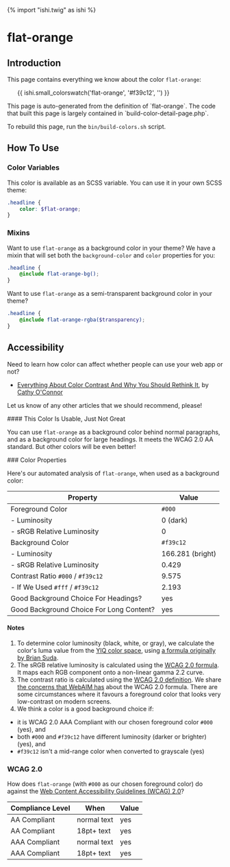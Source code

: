 {% import "ishi.twig" as ishi %}
# flat-orange

## Introduction

This page contains everything we know about the color `flat-orange`:

<div class="grid">
    <div class="cell">
        <div class="swatch">
            <ul>
                {{ ishi.small_colorswatch('flat-orange', '#f39c12', '') }}
            </ul>
        </div>
    </div>
</div>

<div class="callout attention" markdown="1">
This page is auto-generated from the definition of `flat-orange`. The code that built this page is largely contained in `build-color-detail-page.php`.

To rebuild this page, run the `bin/build-colors.sh` script.
</div>

## How To Use

### Color Variables

This color is available as an SCSS variable. You can use it in your own SCSS theme:

```scss
.headline {
    color: $flat-orange;
}
```

### Mixins

Want to use `flat-orange` as a background color in your theme? We have a mixin that will set both the `background-color` and `color` properties for you:

```scss
.headline {
    @include flat-orange-bg();
}
```

Want to use `flat-orange` as a semi-transparent background color in your theme?

```scss
.headline {
    @include flat-orange-rgba($transparency);
}
```

## Accessibility

Need to learn how color can affect whether people can use your web app or not?

* [Everything About Color Contrast And Why You Should Rethink It](https://www.smashingmagazine.com/2014/10/color-contrast-tips-and-tools-for-accessibility/), by [Cathy O'Connor](http://www.twitter.com/cagocon)

Let us know of any other articles that we should recommend, please!
<div class="callout warning" markdown="1">
#### This Color Is Usable, Just Not Great

You can use `flat-orange` as a background color behind normal paragraphs, and as a background color for large headings. It meets the WCAG 2.0 AA standard. But other colors will be even better!
</div>
### Color Properties

Here's our automated analysis of `flat-orange`, when used as a background color:

Property | Value
---------|------
Foreground Color | `#000`
- Luminosity | 0 (dark)
- sRGB Relative Luminosity | 0
Background Color | `#f39c12`
- Luminosity | 166.281 (bright)
- sRGB Relative Luminosity | 0.429
Contrast Ratio `#000` / `#f39c12` | 9.575
- If We Used `#fff` / `#f39c12` | 2.193
Good Background Choice For Headings? | yes
Good Background Choice For Long Content? | yes

#### Notes

1. To determine color luminosity (black, white, or gray), we calculate the color's luma value from the [YIQ color space](https://en.wikipedia.org/wiki/YIQ), using [a formula originally by Brian Suda](https://24ways.org/2010/calculating-color-contrast/).
1. The sRGB relative luminosity is calculated using the [WCAG 2.0 formula](https://www.w3.org/TR/WCAG20/#relativeluminancedef). It maps each RGB component onto a non-linear gamma 2.2 curve.
1. The contrast ratio is calculated using the [WCAG 2.0 definition](https://www.w3.org/TR/2008/REC-WCAG20-20081211/#contrast-ratiodef). We share [the concerns that WebAIM has](http://webaim.org/blog/wcag-2-1-feedback/) about the WCAG 2.0 formula. There are some circumstances where it favours a foreground color that looks very low-contrast on modern screens.
1. We think a color is a good background choice if:
  - it is WCAG 2.0 AAA Compliant with our chosen foreground color `#000` (yes), and
  - both `#000` and `#f39c12` have different luminosity (darker or brighter) (yes), and
  - `#f39c12` isn't a mid-range color when converted to grayscale (yes)

### WCAG 2.0

How does `flat-orange` (with `#000` as our chosen foreground color) do against the [Web Content Accessibility Guidelines (WCAG) 2.0](https://www.w3.org/TR/WCAG20/)?

Compliance Level | When | Value
-----------------|------|------
AA Compliant | normal text | yes
AA Compliant | 18pt+ text | yes
AAA Compliant | normal text | yes
AAA Compliant | 18pt+ text | yes